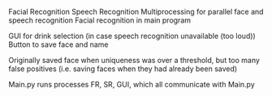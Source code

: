 Facial Recognition
Speech Recognition
Multiprocessing for parallel face and speech recognition
    Facial recognition in main program

GUI for drink selection (in case speech recognition unavailable (too loud))
    Button to save face and name


Originally saved face when uniqueness was over a threshold, but too many false positives (i.e. saving faces when they had already been saved)

Main.py runs processes FR, SR, GUI, which all communicate with Main.py